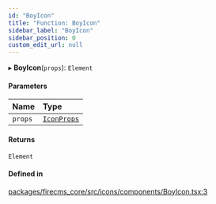```yaml
---
id: "BoyIcon"
title: "Function: BoyIcon"
sidebar_label: "BoyIcon"
sidebar_position: 0
custom_edit_url: null
---
```


▸ **BoyIcon**(`props`): `Element`

#### Parameters

| Name | Type |
| :------ | :------ |
| `props` | [`IconProps`](../types/IconProps.md) |

#### Returns

`Element`

#### Defined in

[packages/firecms_core/src/icons/components/BoyIcon.tsx:3](https://github.com/FireCMSco/firecms/blob/d45f3739/packages/firecms_core/src/icons/components/BoyIcon.tsx#L3)
